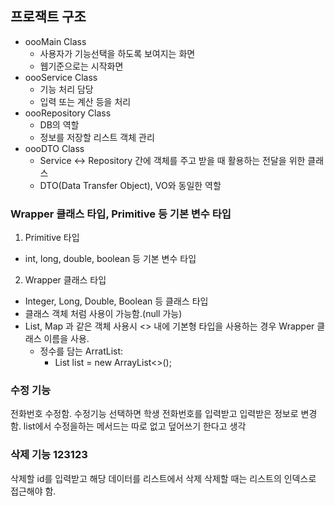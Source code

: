 ## 프로잭트 구조
- oooMain Class
  - 사용자가 기능선택을 하도록 보여지는 화면
  - 웹기준으로는 시작화면
- oooService Class
  - 기능 처리 담당
  - 입력 또는 계산 등을 처리
- oooRepository Class
  - DB의 역할
  - 정보를 저장할 리스트 객체 관리
- oooDTO Class
  - Service <-> Repository 간에 객체를 주고 받을 때 활용하는 전달을 위한 클래스
  - DTO(Data Transfer Object), VO와 동일한 역할

### Wrapper 클래스 타입, Primitive 등 기본 변수 타입
1. Primitive 타입
- int, long, double, boolean 등 기본 변수 타입
2. Wrapper 클래스 타입
- Integer, Long, Double, Boolean 등 클래스 타입
- 클래스 객체 처럼 사용이 가능함.(null 가능)
- List, Map 과 같은 객체 사용시 <> 내에 기본형 타입을 사용하는 경우 Wrapper 클래스 이름을 사용.
  - 정수를 담는 ArratList: 
    - List<integer> list = new ArrayList<>();

### 수정 기능
전화번호 수정함.
수정기능 선택하면 학생 전화번호를 입력받고 입력받은 정보로 변경함.
list에서 수정을하는 메서드는 따로 없고 덮어쓰기 한다고 생각

### 삭제 기능 123123
삭제할 id를 입력받고 해당 데이터를 리스트에서 삭제
삭제할 때는 리스트의 인덱스로 접근해야 함.




















